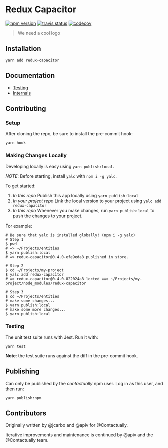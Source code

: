 # Redux Capacitor
[![npm version](https://badge.fury.io/js/redux-capacitor.svg)](https://badge.fury.io/js/redux-capacitor)
[![travis status](https://api.travis-ci.org/contactually/redux-capacitor.svg?branch=master)](https://travis-ci.org/contactually/redux-capacitor)
[![codecov](https://codecov.io/gh/contactually/redux-capacitor/branch/master/graph/badge.svg)](https://codecov.io/gh/contactually/redux-capacitor)

> We need a cool logo

## Installation

```
yarn add redux-capacitor
```

## Documentation

- [Testing](/docs/testing.md)
- [Internals](/docs/internals.md)

## Contributing

### Setup

After cloning the repo, be sure to install the pre-commit hook:

```
yarn hook
```

### Making Changes Locally

Developing locally is easy using `yarn publish:local`.

*NOTE*: Before starting, install `yalc` with `npm i -g yalc`.

To get started:

1) *In this repo* Publish this app locally using `yarn publish:local`
2) *In your project repo* Link the local version to your project using `yalc add redux-capacitor`
3) *In this repo* Whenever you make changes, run `yarn publish:local` to push the changes to your project.

For example:
```
# Be sure that yalc is installed globally! (npm i -g yalc)
# Step 1
$ pwd
# => ~/Projects/entities
$ yarn publish:local
# => redux-capacitor@0.4.0-efe9eda8 published in store.

# Step 2
$ cd ~/Projects/my-project
$ yalc add redux-capacitor
# => redux-capacitor@0.4.0-822024a8 locted ==> ~/Projects/my-project/node_modules/redux-capacitor

# Step 3
$ cd ~/Projects/entities
# make some changes...
$ yarn publish:local
# make some more changes...
$ yarn publish:local
```

### Testing

The unit test suite runs with Jest. Run it with:

```
yarn test
```

**Note**: the test suite runs against the diff in the pre-commit hook.

## Publishing

Can only be published by the *contactually* npm user. Log in as this user, and then run:

```
yarn publish:npm
```

## Contributors

Originally written by @jcarbo and @apiv for @Contactually.

Iterative improvements and maintenance is continued by @apiv and the @Contactually team.
